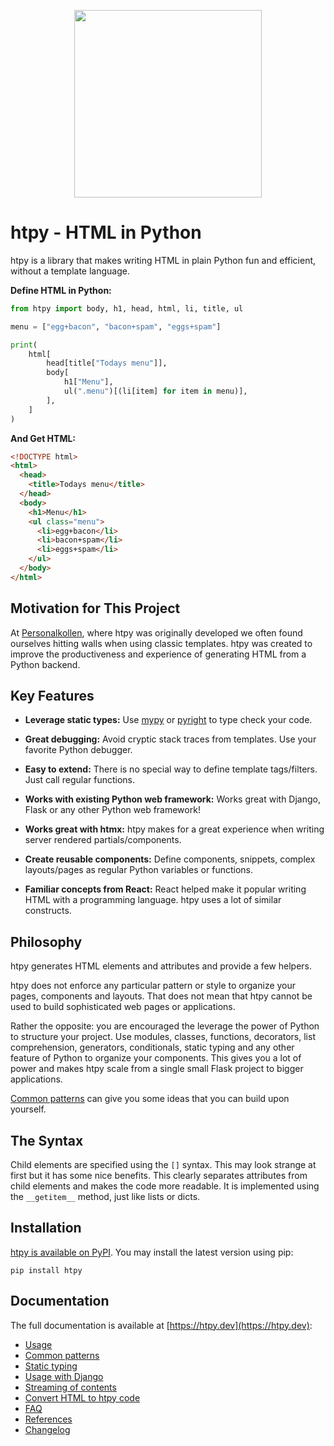 <p align="center">
    <img src="https://htpy.dev/assets/htpy.webp" width="300">
</p>

# htpy - HTML in Python

htpy is a library that makes writing HTML in plain Python fun and efficient,
without a template language.

**Define HTML in Python:**

```python
from htpy import body, h1, head, html, li, title, ul

menu = ["egg+bacon", "bacon+spam", "eggs+spam"]

print(
    html[
        head[title["Todays menu"]],
        body[
            h1["Menu"],
            ul(".menu")[(li[item] for item in menu)],
        ],
    ]
)
```

**And Get HTML:**

```html
<!DOCTYPE html>
<html>
  <head>
    <title>Todays menu</title>
  </head>
  <body>
    <h1>Menu</h1>
    <ul class="menu">
      <li>egg+bacon</li>
      <li>bacon+spam</li>
      <li>eggs+spam</li>
    </ul>
  </body>
</html>
```

## Motivation for This Project

At [Personalkollen](https://personalkollen.se/start/), where htpy was originally
developed we often found ourselves hitting walls when using classic templates.
htpy was created to improve the productiveness and experience of generating HTML
from a Python backend.

## Key Features

- **Leverage static types:** Use [mypy](https://mypy.readthedocs.io/en/stable/) or [pyright](https://github.com/microsoft/pyright) to type check your code.

- **Great debugging:** Avoid cryptic stack traces from templates. Use your favorite Python debugger.

- **Easy to extend:** There is no special way to define template tags/filters. Just call regular functions.

- **Works with existing Python web framework:** Works great with Django, Flask or any other Python web framework!

- **Works great with htmx:** htpy makes for a great experience when writing server rendered partials/components.

- **Create reusable components:** Define components, snippets, complex layouts/pages as regular Python variables or functions.

- **Familiar concepts from React:** React helped make it popular writing HTML with a programming language. htpy uses a lot of similar constructs.

## Philosophy

htpy generates HTML elements and attributes and provide a few helpers.

htpy does not enforce any particular pattern or style to organize
your pages, components and layouts. That does not mean that htpy cannot be used
to build sophisticated web pages or applications.

Rather the opposite: you are encouraged the leverage the power of Python to
structure your project. Use modules, classes, functions, decorators, list
comprehension, generators, conditionals, static typing and any other feature of
Python to organize your components. This gives you a lot of power and makes htpy
scale from a single small Flask project to bigger applications.

[Common patterns](https://htpy.dev/common-patterns/) can give you some ideas
that you can build upon yourself.

## The Syntax

Child elements are specified using the `[]` syntax. This may look strange at
first but it has some nice benefits. This clearly separates attributes from
child elements and makes the code more readable. It is implemented using the
`__getitem__` method, just like lists or dicts.

## Installation

[htpy is available on PyPI](https://pypi.org/project/htpy/). You may install the latest version using pip:

```
pip install htpy
```

## Documentation

The full documentation is available at [https://htpy.dev](https://htpy.dev):

- [Usage](https://htpy.dev/usage/)
- [Common patterns](https://htpy.dev/common-patterns/)
- [Static typing](https://htpy.dev/static-typing/)
- [Usage with Django](https://htpy.dev/django/)
- [Streaming of contents](https://htpy.dev/streaming/)
- [Convert HTML to htpy code](https://htpy.dev/html2htpy/)
- [FAQ](https://htpy.dev/faq/)
- [References](https://htpy.dev/references/)
- [Changelog](https://htpy.dev/changelog/)
